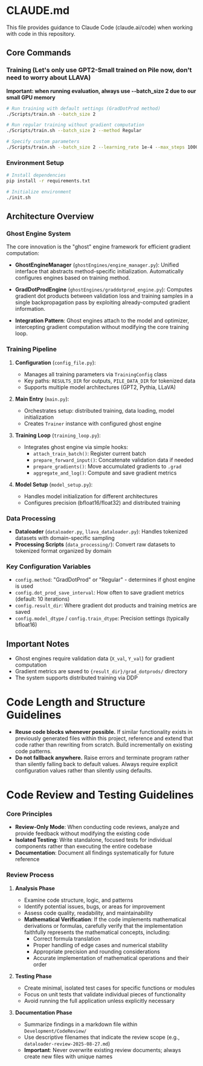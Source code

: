 # CLAUDE.md

This file provides guidance to Claude Code (claude.ai/code) when working with code in this repository.

## Core Commands

### Training (Let's only use GPT2-Small trained on Pile now, don't need to worry about LLAVA)
**Important: when running evaluation, always use --batch_size 2 due to our small GPU memory**
```bash
# Run training with default settings (GradDotProd method)
./Scripts/train.sh --batch_size 2

# Run regular training without gradient computation
./Scripts/train.sh --batch_size 2 --method Regular

# Specify custom parameters
./Scripts/train.sh --batch_size 2 --learning_rate 1e-4 --max_steps 100000
```

### Environment Setup
```bash
# Install dependencies
pip install -r requirements.txt

# Initialize environment
./init.sh
```

## Architecture Overview

### Ghost Engine System
The core innovation is the "ghost" engine framework for efficient gradient computation:

- **GhostEngineManager** (`ghostEngines/engine_manager.py`): Unified interface that abstracts method-specific initialization. Automatically configures engines based on training method.

- **GradDotProdEngine** (`ghostEngines/graddotprod_engine.py`): Computes gradient dot products between validation loss and training samples in a single backpropagation pass by exploiting already-computed gradient information.

- **Integration Pattern**: Ghost engines attach to the model and optimizer, intercepting gradient computation without modifying the core training loop.

### Training Pipeline

1. **Configuration** (`config_file.py`): 
   - Manages all training parameters via `TrainingConfig` class
   - Key paths: `RESULTS_DIR` for outputs, `PILE_DATA_DIR` for tokenized data
   - Supports multiple model architectures (GPT2, Pythia, LLaVA)

2. **Main Entry** (`main.py`):
   - Orchestrates setup: distributed training, data loading, model initialization
   - Creates `Trainer` instance with configured ghost engine

3. **Training Loop** (`training_loop.py`):
   - Integrates ghost engine via simple hooks:
     - `attach_train_batch()`: Register current batch
     - `prepare_forward_input()`: Concatenate validation data if needed  
     - `prepare_gradients()`: Move accumulated gradients to `.grad`
     - `aggregate_and_log()`: Compute and save gradient metrics

4. **Model Setup** (`model_setup.py`):
   - Handles model initialization for different architectures
   - Configures precision (bfloat16/float32) and distributed training

### Data Processing

- **Dataloader** (`dataloader.py`, `llava_dataloader.py`): Handles tokenized datasets with domain-specific sampling
- **Processing Scripts** (`data_processing/`): Convert raw datasets to tokenized format organized by domain

### Key Configuration Variables

- `config.method`: "GradDotProd" or "Regular" - determines if ghost engine is used
- `config.dot_prod_save_interval`: How often to save gradient metrics (default: 10 iterations)
- `config.result_dir`: Where gradient dot products and training metrics are saved
- `config.model_dtype` / `config.train_dtype`: Precision settings (typically bfloat16)

## Important Notes

- Ghost engines require validation data (`X_val`, `Y_val`) for gradient computation
- Gradient metrics are saved to `{result_dir}/grad_dotprods/` directory
- The system supports distributed training via DDP


# Code Length and Structure Guidelines
- **Reuse code blocks whenever possible.** If similar functionality exists in previously generated files within this project, reference and extend that code rather than rewriting from scratch. Build incrementally on existing code patterns.
- **Do not fallback anywhere.** Raise errors and terminate program rather than silently falling back to default values. Always require explicit configuration values rather than silently using defaults. 



# Code Review and Testing Guidelines

### Core Principles
- **Review-Only Mode**: When conducting code reviews, analyze and provide feedback without modifying the existing code
- **Isolated Testing**: Write standalone, focused tests for individual components rather than executing the entire codebase
- **Documentation**: Document all findings systematically for future reference

### Review Process
1. **Analysis Phase**
   - Examine code structure, logic, and patterns
   - Identify potential issues, bugs, or areas for improvement
   - Assess code quality, readability, and maintainability
   - **Mathematical Verification**: If the code implements mathematical derivations or formulas, carefully verify that the implementation faithfully represents the mathematical concepts, including:
     - Correct formula translation
     - Proper handling of edge cases and numerical stability
     - Appropriate precision and rounding considerations
     - Accurate implementation of mathematical operations and their order

2. **Testing Phase**
   - Create minimal, isolated test cases for specific functions or modules
   - Focus on unit tests that validate individual pieces of functionality
   - Avoid running the full application unless explicitly necessary

3. **Documentation Phase**
   - Summarize findings in a markdown file within `Development/CodeReview/`
   - Use descriptive filenames that indicate the review scope (e.g., `dataloader-review-2025-08-27.md`)
   - **Important**: Never overwrite existing review documents; always create new files with unique names


